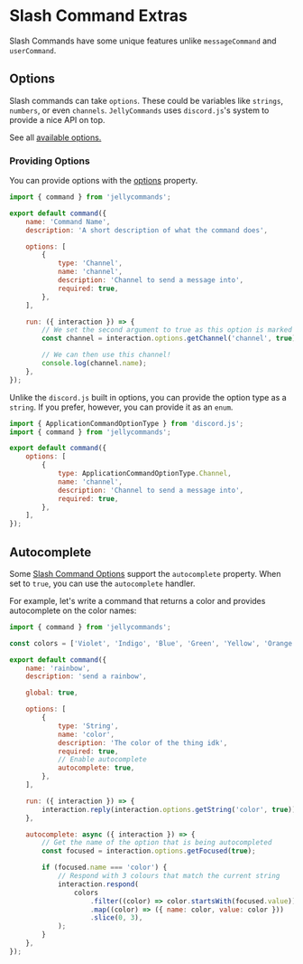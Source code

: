 # Slash Command Extras

Slash Commands have some unique features unlike `messageCommand` and `userCommand`.

## Options

Slash commands can take `options`. These could be variables like `strings`, `numbers`, or even `channels`. `JellyCommands` uses `discord.js`'s system to provide a nice API on top.

See all [available options.](https://discord.js.org/#/docs/discord.js/main/typedef/ApplicationCommandOption)

### Providing Options

You can provide options with the [options](/api/commands#options-1) property.

```js
import { command } from 'jellycommands';

export default command({
	name: 'Command Name',
	description: 'A short description of what the command does',

	options: [
		{
			type: 'Channel',
			name: 'channel',
			description: 'Channel to send a message into',
			required: true,
		},
	],

	run: ({ interaction }) => {
		// We set the second argument to true as this option is marked as required
		const channel = interaction.options.getChannel('channel', true);

		// We can then use this channel!
		console.log(channel.name);
	},
});
```

Unlike the `discord.js` built in options, you can provide the option type as a `string`. If you prefer, however, you can provide it as an `enum`.

```js
import { ApplicationCommandOptionType } from 'discord.js';
import { command } from 'jellycommands';

export default command({
	options: [
		{
			type: ApplicationCommandOptionType.Channel,
			name: 'channel',
			description: 'Channel to send a message into',
			required: true,
		},
	],
});
```

## Autocomplete

Some [Slash Command Options](#options) support the `autocomplete` property. When set to `true`, you can use the `autocomplete` handler.

For example, let's write a command that returns a color and provides autocomplete on the color names:

```js
import { command } from 'jellycommands';

const colors = ['Violet', 'Indigo', 'Blue', 'Green', 'Yellow', 'Orange', 'Red'];

export default command({
	name: 'rainbow',
	description: 'send a rainbow',

	global: true,

	options: [
		{
			type: 'String',
			name: 'color',
			description: 'The color of the thing idk',
			required: true,
			// Enable autocomplete
			autocomplete: true,
		},
	],

	run: ({ interaction }) => {
		interaction.reply(interaction.options.getString('color', true));
	},

	autocomplete: async ({ interaction }) => {
		// Get the name of the option that is being autocompleted
		const focused = interaction.options.getFocused(true);

		if (focused.name === 'color') {
			// Respond with 3 colours that match the current string
			interaction.respond(
				colors
					.filter((color) => color.startsWith(focused.value))
					.map((color) => ({ name: color, value: color }))
					.slice(0, 3),
			);
		}
	},
});
```
